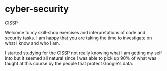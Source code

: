 # cyber-security
CISSP

Welcome to my skill-shop exercises and interpretations of code and security tasks. I am happy that you are taking the time to investigate on what I know and who I am. 

I started studying for the CISSP not really knowing what I am getting my self into but it seemed all natural since I was able to pick up 90% of what was taught at this course by the people that protect Google's data.
